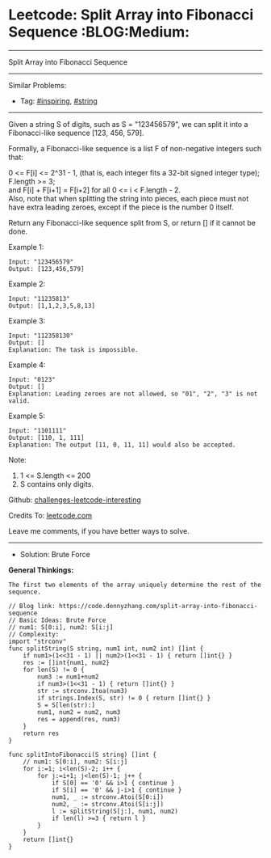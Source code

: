# Leetcode: Split Array into Fibonacci Sequence     :BLOG:Medium:


---

Split Array into Fibonacci Sequence  

---

Similar Problems:  
-   Tag: [#inspiring](https://code.dennyzhang.com/tag/inspiring), [#string](https://code.dennyzhang.com/tag/string)

---

Given a string S of digits, such as S = "123456579", we can split it into a Fibonacci-like sequence [123, 456, 579].  

Formally, a Fibonacci-like sequence is a list F of non-negative integers such that:  

0 <= F[i] <= 2^31 - 1, (that is, each integer fits a 32-bit signed integer type);  
F.length >= 3;  
and F[i] + F[i+1] = F[i+2] for all 0 <= i < F.length - 2.  
Also, note that when splitting the string into pieces, each piece must not have extra leading zeroes, except if the piece is the number 0 itself.  

Return any Fibonacci-like sequence split from S, or return [] if it cannot be done.  

Example 1:  

    Input: "123456579"
    Output: [123,456,579]

Example 2:  

    Input: "11235813"
    Output: [1,1,2,3,5,8,13]

Example 3:  

    Input: "112358130"
    Output: []
    Explanation: The task is impossible.

Example 4:  

    Input: "0123"
    Output: []
    Explanation: Leading zeroes are not allowed, so "01", "2", "3" is not valid.

Example 5:  

    Input: "1101111"
    Output: [110, 1, 111]
    Explanation: The output [11, 0, 11, 11] would also be accepted.

Note:  

1.  1 <= S.length <= 200
2.  S contains only digits.

Github: [challenges-leetcode-interesting](https://github.com/DennyZhang/challenges-leetcode-interesting/tree/master/split-array-into-fibonacci-sequence)  

Credits To: [leetcode.com](https://leetcode.com/problems/split-array-into-fibonacci-sequence/description/)  

Leave me comments, if you have better ways to solve.  

---

-   Solution: Brute Force

**General Thinkings:**  

    The first two elements of the array uniquely determine the rest of the sequence.

    // Blog link: https://code.dennyzhang.com/split-array-into-fibonacci-sequence
    // Basic Ideas: Brute Force
    // num1: S[0:i], num2: S[i:j]
    // Complexity:
    import "strconv"
    func splitString(S string, num1 int, num2 int) []int {
        if num1>(1<<31 - 1) || num2>(1<<31 - 1) { return []int{} }
        res := []int{num1, num2}
        for len(S) != 0 {
            num3 := num1+num2
            if num3>(1<<31 - 1) { return []int{} }
            str := strconv.Itoa(num3)
            if strings.Index(S, str) != 0 { return []int{} }
            S = S[len(str):]
            num1, num2 = num2, num3
            res = append(res, num3)
        }
        return res
    }
    
    func splitIntoFibonacci(S string) []int {
        // num1: S[0:i], num2: S[i:j]
        for i:=1; i<len(S)-2; i++ {
            for j:=i+1; j<len(S)-1; j++ {
                if S[0] == '0' && i>1 { continue }
                if S[i] == '0' && j-i>1 { continue }
                num1, _ := strconv.Atoi(S[0:i])
                num2, _ := strconv.Atoi(S[i:j])
                l := splitString(S[j:], num1, num2)
                if len(l) >=3 { return l }
            }
        }
        return []int{}
    }